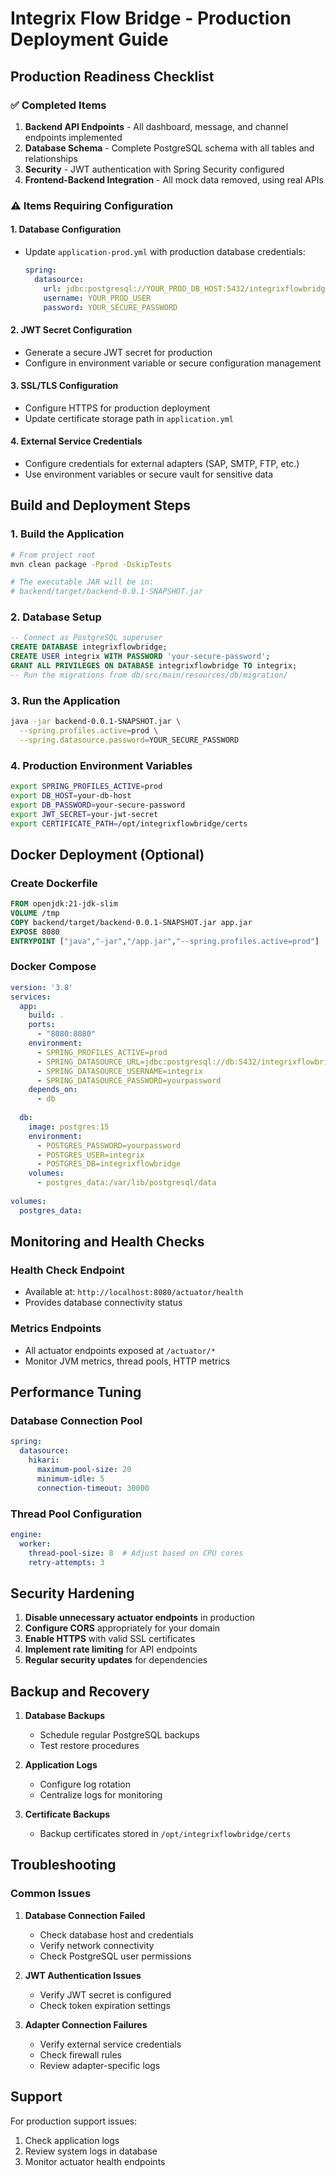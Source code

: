 # Integrix Flow Bridge - Production Deployment Guide

## Production Readiness Checklist

### ✅ Completed Items
1. **Backend API Endpoints** - All dashboard, message, and channel endpoints implemented
2. **Database Schema** - Complete PostgreSQL schema with all tables and relationships
3. **Security** - JWT authentication with Spring Security configured
4. **Frontend-Backend Integration** - All mock data removed, using real APIs

### ⚠️ Items Requiring Configuration

#### 1. Database Configuration
- Update `application-prod.yml` with production database credentials:
  ```yaml
  spring:
    datasource:
      url: jdbc:postgresql://YOUR_PROD_DB_HOST:5432/integrixflowbridge
      username: YOUR_PROD_USER
      password: YOUR_SECURE_PASSWORD
  ```

#### 2. JWT Secret Configuration
- Generate a secure JWT secret for production
- Configure in environment variable or secure configuration management

#### 3. SSL/TLS Configuration
- Configure HTTPS for production deployment
- Update certificate storage path in `application.yml`

#### 4. External Service Credentials
- Configure credentials for external adapters (SAP, SMTP, FTP, etc.)
- Use environment variables or secure vault for sensitive data

## Build and Deployment Steps

### 1. Build the Application
```bash
# From project root
mvn clean package -Pprod -DskipTests

# The executable JAR will be in:
# backend/target/backend-0.0.1-SNAPSHOT.jar
```

### 2. Database Setup
```sql
-- Connect as PostgreSQL superuser
CREATE DATABASE integrixflowbridge;
CREATE USER integrix WITH PASSWORD 'your-secure-password';
GRANT ALL PRIVILEGES ON DATABASE integrixflowbridge TO integrix;
-- Run the migrations from db/src/main/resources/db/migration/
```

### 3. Run the Application
```bash
java -jar backend-0.0.1-SNAPSHOT.jar \
  --spring.profiles.active=prod \
  --spring.datasource.password=YOUR_SECURE_PASSWORD
```

### 4. Production Environment Variables
```bash
export SPRING_PROFILES_ACTIVE=prod
export DB_HOST=your-db-host
export DB_PASSWORD=your-secure-password
export JWT_SECRET=your-jwt-secret
export CERTIFICATE_PATH=/opt/integrixflowbridge/certs
```

## Docker Deployment (Optional)

### Create Dockerfile
```dockerfile
FROM openjdk:21-jdk-slim
VOLUME /tmp
COPY backend/target/backend-0.0.1-SNAPSHOT.jar app.jar
EXPOSE 8080
ENTRYPOINT ["java","-jar","/app.jar","--spring.profiles.active=prod"]
```

### Docker Compose
```yaml
version: '3.8'
services:
  app:
    build: .
    ports:
      - "8080:8080"
    environment:
      - SPRING_PROFILES_ACTIVE=prod
      - SPRING_DATASOURCE_URL=jdbc:postgresql://db:5432/integrixflowbridge
      - SPRING_DATASOURCE_USERNAME=integrix
      - SPRING_DATASOURCE_PASSWORD=yourpassword
    depends_on:
      - db
      
  db:
    image: postgres:15
    environment:
      - POSTGRES_PASSWORD=yourpassword
      - POSTGRES_USER=integrix
      - POSTGRES_DB=integrixflowbridge
    volumes:
      - postgres_data:/var/lib/postgresql/data
      
volumes:
  postgres_data:
```

## Monitoring and Health Checks

### Health Check Endpoint
- Available at: `http://localhost:8080/actuator/health`
- Provides database connectivity status

### Metrics Endpoints
- All actuator endpoints exposed at `/actuator/*`
- Monitor JVM metrics, thread pools, HTTP metrics

## Performance Tuning

### Database Connection Pool
```yaml
spring:
  datasource:
    hikari:
      maximum-pool-size: 20
      minimum-idle: 5
      connection-timeout: 30000
```

### Thread Pool Configuration
```yaml
engine:
  worker:
    thread-pool-size: 8  # Adjust based on CPU cores
    retry-attempts: 3
```

## Security Hardening

1. **Disable unnecessary actuator endpoints** in production
2. **Configure CORS** appropriately for your domain
3. **Enable HTTPS** with valid SSL certificates
4. **Implement rate limiting** for API endpoints
5. **Regular security updates** for dependencies

## Backup and Recovery

1. **Database Backups**
   - Schedule regular PostgreSQL backups
   - Test restore procedures

2. **Application Logs**
   - Configure log rotation
   - Centralize logs for monitoring

3. **Certificate Backups**
   - Backup certificates stored in `/opt/integrixflowbridge/certs`

## Troubleshooting

### Common Issues

1. **Database Connection Failed**
   - Check database host and credentials
   - Verify network connectivity
   - Check PostgreSQL user permissions

2. **JWT Authentication Issues**
   - Verify JWT secret is configured
   - Check token expiration settings

3. **Adapter Connection Failures**
   - Verify external service credentials
   - Check firewall rules
   - Review adapter-specific logs

## Support

For production support issues:
1. Check application logs
2. Review system logs in database
3. Monitor actuator health endpoints